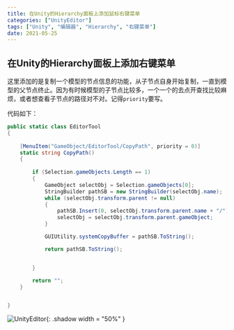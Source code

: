 ```yaml
---
title: 在Unity的Hierarchy面板上添加鼠标右键菜单
categories: ["UnityEditor"]
tags: ["Unity", "编辑器", "Hierarchy", "右键菜单"]
date: 2021-05-25
---
```


## 在Unity的Hierarchy面板上添加右键菜单




这里添加的是复制一个模型的节点信息的功能，从子节点自身开始复制，一直到模型的父节点终止。因为有时候模型的子节点比较多，一个一个的去点开查找比较麻烦，或者想查看子节点的路径对不对。记得`priority`要写。

代码如下：
```c#
public static class EditorTool
{
   
    [MenuItem("GameObject/EditorTool/CopyPath", priority = 0)]
    static string CopyPath()
    {
       
        if (Selection.gameObjects.Length == 1)
        {
            GameObject selectObj = Selection.gameObjects[0];
            StringBuilder pathSB = new StringBuilder(selectObj.name);
            while (selectObj.transform.parent != null)
            {
                pathSB.Insert(0, selectObj.transform.parent.name + "/");
                selectObj = selectObj.transform.parent.gameObject;
            }

            GUIUtility.systemCopyBuffer = pathSB.ToString();

            return pathSB.ToString();


        }

        return "";
    }


}
```

![UnityEditor](https://linkliu.github.io/game-tech-post/assets/img/unity3d/1.png){: .shadow width = "50%" }
